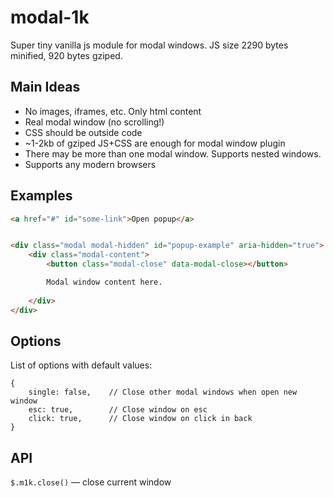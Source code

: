 modal-1k
============

Super tiny vanilla js module for modal windows. JS size 2290 bytes minified, 920 bytes gziped.


Main Ideas
----------
* No images, iframes, etc. Only html content
* Real modal window (no scrolling!)
* CSS should be outside code
* ~1-2kb of gziped JS+CSS are enough for modal window plugin
* There may be more than one modal window. Supports nested windows.
* Supports any modern browsers

Examples
----------


```html
<a href="#" id="some-link">Open popup</a>


<div class="modal modal-hidden" id="popup-example" aria-hidden="true">
    <div class="modal-content">
        <button class="modal-close" data-modal-close></button>

        Modal window content here.
        
    </div>
</div>
```



Options
--------

List of options with default values:
```
{
    single: false,    // Close other modal windows when open new window
    esc: true,        // Close window on esc
    click: true,      // Close window on click in back
}
```



API
----------

```$.m1k.close()``` — close current window

